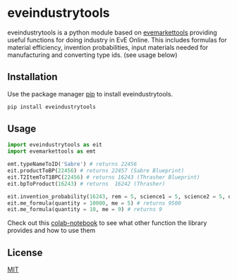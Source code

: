 # eveindustrytools

eveindustrytools is a python module based on [evemarkettools](https://github.com/SustainedCruelty/evemarkettools) providing useful functions for doing industry in EvE Online.
This includes formulas for material efficiency, invention probabilities, input materials needed for manufacturing
and converting type ids. (see usage below) 

## Installation

Use the package manager [pip](https://pypi.org/project/eveindustrytools/) to install eveindustrytools.

```bash
pip install eveindustrytools
```

## Usage

```python
import eveindustrytools as eit
import evemarkettools as emt

emt.typeNameToID('Sabre') # returns 22456
eit.productToBP(22456) # returns 22457 (Sabre Blueprint)
eit.T2ItemToT1BPC(22456) # returns 16243 (Thrasher Blueprint)
eit.bpToProduct(16243) # returns  16242 (Thrasher)

eit.invention_probability(16243, rem = 5, science1 = 5, science2 = 5, decryptor = 1) # returns 0.4375
eit.me_formula(quantity = 10000, me = 5) # returns 9500
eit.me_formula(quantity = 10, me = 9) # returns 9
```
Check out this [colab-notebook](https://colab.research.google.com/drive/1XipQmxwsY9LW6sSaxfjr5VNgzWtifIA2?usp=sharing) to see what other function the library provides and how to use them

## License
[MIT](https://choosealicense.com/licenses/mit/)
